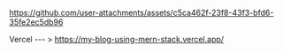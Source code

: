 



https://github.com/user-attachments/assets/c5ca462f-23f8-43f3-bfd6-35fe2ec5db96


Vercel --- >  https://my-blog-using-mern-stack.vercel.app/

